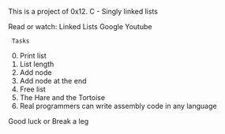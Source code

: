 This is a project of 0x12. C - Singly linked lists

Read or watch:
Linked Lists
Google
Youtube

     Tasks
  0. Print list
  1. List length
  2. Add node
  3. Add node at the end
  4. Free list
  5. The Hare and the Tortoise
  6. Real programmers can write assembly code in any language


  Good luck or Break a leg
